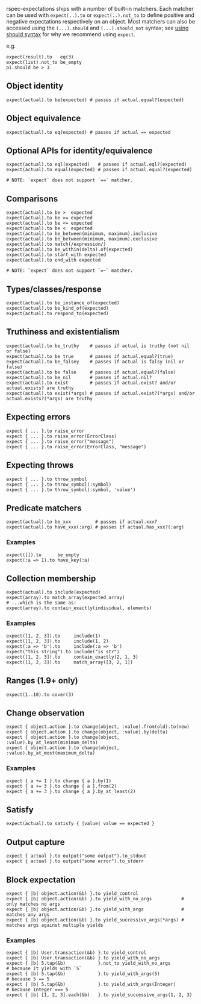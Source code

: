rspec-expectations ships with a number of built-in matchers. Each matcher can be used
with `expect(..).to` or `expect(..).not_to` to define positive and negative expectations
respectively on an object. Most matchers can also be accessed using the `(...).should` and
`(...).should_not` syntax; see [using should syntax](https://github.com/rspec/rspec-expectations/blob/main/Should.md) for why we recommend using `expect`.

e.g.

    expect(result).to   eq(3)
    expect(list).not_to be_empty
    pi.should be > 3

## Object identity

    expect(actual).to be(expected) # passes if actual.equal?(expected)

## Object equivalence

    expect(actual).to eq(expected) # passes if actual == expected

## Optional APIs for identity/equivalence

    expect(actual).to eql(expected)   # passes if actual.eql?(expected)
    expect(actual).to equal(expected) # passes if actual.equal?(expected)

    # NOTE: `expect` does not support `==` matcher.

## Comparisons

    expect(actual).to be >  expected
    expect(actual).to be >= expected
    expect(actual).to be <= expected
    expect(actual).to be <  expected
    expect(actual).to be_between(minimum, maximum).inclusive
    expect(actual).to be_between(minimum, maximum).exclusive
    expect(actual).to match(/expression/)
    expect(actual).to be_within(delta).of(expected)
    expect(actual).to start_with expected
    expect(actual).to end_with expected

    # NOTE: `expect` does not support `=~` matcher.

## Types/classes/response

    expect(actual).to be_instance_of(expected)
    expect(actual).to be_kind_of(expected)
    expect(actual).to respond_to(expected)

## Truthiness and existentialism

    expect(actual).to be_truthy    # passes if actual is truthy (not nil or false)
    expect(actual).to be true      # passes if actual.equal?(true)
    expect(actual).to be_falsey    # passes if actual is falsy (nil or false)
    expect(actual).to be false     # passes if actual.equal?(false)
    expect(actual).to be_nil       # passes if actual.nil?
    expect(actual).to exist        # passes if actual.exist? and/or actual.exists? are truthy
    expect(actual).to exist(*args) # passes if actual.exist?(*args) and/or actual.exists?(*args) are truthy

## Expecting errors

    expect { ... }.to raise_error
    expect { ... }.to raise_error(ErrorClass)
    expect { ... }.to raise_error("message")
    expect { ... }.to raise_error(ErrorClass, "message")

## Expecting throws

    expect { ... }.to throw_symbol
    expect { ... }.to throw_symbol(:symbol)
    expect { ... }.to throw_symbol(:symbol, 'value')

## Predicate matchers

    expect(actual).to be_xxx         # passes if actual.xxx?
    expect(actual).to have_xxx(:arg) # passes if actual.has_xxx?(:arg)

### Examples

    expect([]).to      be_empty
    expect(:a => 1).to have_key(:a)

## Collection membership

    expect(actual).to include(expected)
    expect(array).to match_array(expected_array)
    # ...which is the same as:
    expect(array).to contain_exactly(individual, elements)

### Examples

    expect([1, 2, 3]).to     include(1)
    expect([1, 2, 3]).to     include(1, 2)
    expect(:a => 'b').to     include(:a => 'b')
    expect("this string").to include("is str")
    expect([1, 2, 3]).to     contain_exactly(2, 1, 3)
    expect([1, 2, 3]).to     match_array([3, 2, 1])

## Ranges (1.9+ only)

    expect(1..10).to cover(3)

## Change observation

    expect { object.action }.to change(object, :value).from(old).to(new)
    expect { object.action }.to change(object, :value).by(delta)
    expect { object.action }.to change(object, :value).by_at_least(minimum_delta)
    expect { object.action }.to change(object, :value).by_at_most(maximum_delta)

### Examples

    expect { a += 1 }.to change { a }.by(1)
    expect { a += 3 }.to change { a }.from(2)
    expect { a += 3 }.to change { a }.by_at_least(2)

## Satisfy

    expect(actual).to satisfy { |value| value == expected }

## Output capture

    expect { actual }.to output("some output").to_stdout
    expect { actual }.to output("some error").to_stderr

## Block expectation

    expect { |b| object.action(&b) }.to yield_control
    expect { |b| object.action(&b) }.to yield_with_no_args           # only matches no args
    expect { |b| object.action(&b) }.to yield_with_args              # matches any args
    expect { |b| object.action(&b) }.to yield_successive_args(*args) # matches args against multiple yields

### Examples

    expect { |b| User.transaction(&b) }.to yield_control
    expect { |b| User.transaction(&b) }.to yield_with_no_args
    expect { |b| 5.tap(&b)            }.not_to yield_with_no_args         # because it yields with `5`
    expect { |b| 5.tap(&b)            }.to yield_with_args(5)             # because 5 == 5
    expect { |b| 5.tap(&b)            }.to yield_with_args(Integer)       # because Integer === 5
    expect { |b| [1, 2, 3].each(&b)   }.to yield_successive_args(1, 2, 3)
